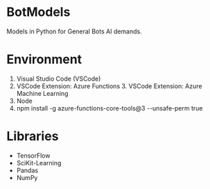 # BotModels

Models in Python for General Bots AI demands.

# Environment

  1. Visual Studio Code (VSCode)
  2. VSCode Extension: Azure Functions
	3. VSCode Extension: Azure Machine Learning
  4. Node
  5. npm install -g azure-functions-core-tools@3 --unsafe-perm true
  
# Libraries

- TensorFlow
- SciKit-Learning
- Pandas
- NumPy
